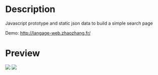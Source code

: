 # Description
Javascript prototype and static json data to build a simple search page

Demo: http://langage-web.zhaozhang.fr/

# Preview

<img src="https://imgur.com/hpnmDH3.png"/>

<img src="https://imgur.com/i531frF.png"/>

